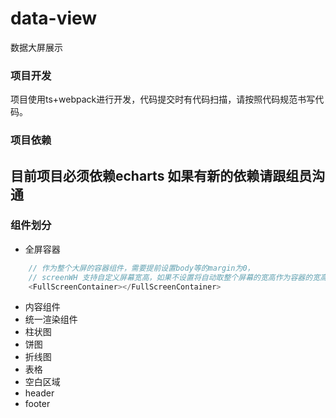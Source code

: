 # data-view
数据大屏展示
### 项目开发
项目使用ts+webpack进行开发，代码提交时有代码扫描，请按照代码规范书写代码。
### 项目依赖
目前项目必须依赖echarts 如果有新的依赖请跟组员沟通
---
### 组件划分
- 全屏容器
```javascript
    // 作为整个大屏的容器组件，需要提前设置body等的margin为0，
    // screenWH 支持自定义屏幕宽高，如果不设置将自动取整个屏幕的宽高作为容器的宽高
    <FullScreenContainer></FullScreenContainer>
```
- 内容组件
- 统一渲染组件
- 柱状图
- 饼图
- 折线图
- 表格
- 空白区域
- header
- footer
